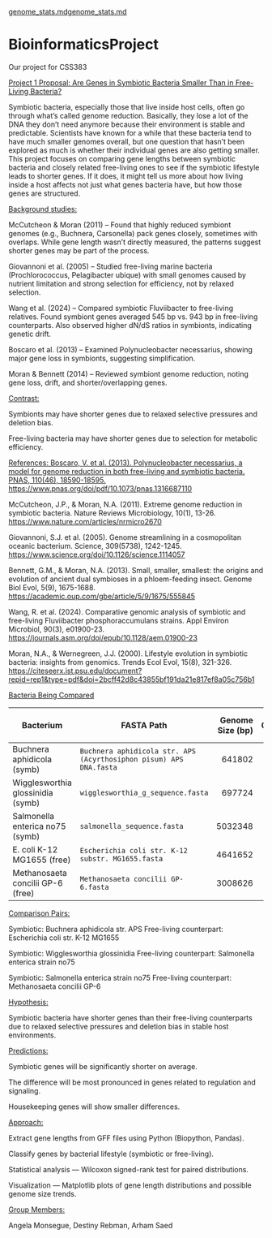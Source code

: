 [genome_stats.md](https://github.com/user-attachments/files/21678285/genome_stats.md)[genome_stats.md](https://github.com/user-attachments/files/21678283/genome_stats.md)
# BioinformaticsProject
Our project for CSS383

<ins>Project 1 Proposal: Are Genes in Symbiotic Bacteria Smaller Than in Free-Living Bacteria?<ins>

Symbiotic bacteria, especially those that live inside host cells, often go through what’s called genome reduction. Basically, they lose a lot of the DNA they don’t need anymore because their environment is stable and predictable. Scientists have known for a while that these bacteria tend to have much smaller genomes overall, but one question that hasn’t been explored as much is whether their individual genes are also getting smaller.
This project focuses on comparing gene lengths between symbiotic bacteria and closely related free-living ones to see if the symbiotic lifestyle leads to shorter genes. If it does, it might tell us more about how living inside a host affects not just what genes bacteria have, but how those genes are structured.

<ins>Background studies:<ins>

  McCutcheon & Moran (2011) – Found that highly reduced symbiont genomes (e.g., Buchnera, Carsonella) pack genes closely, sometimes with overlaps. While gene length wasn’t directly measured, the patterns suggest shorter genes may be part of the process.

  Giovannoni et al. (2005) – Studied free-living marine bacteria (Prochlorococcus, Pelagibacter ubique) with small genomes caused by nutrient limitation and strong selection for efficiency, not by relaxed selection.

  Wang et al. (2024) – Compared symbiotic Fluviibacter to free-living relatives. Found symbiont genes averaged 545 bp vs. 943 bp in free-living counterparts. Also observed higher dN/dS ratios in symbionts, indicating genetic drift.

  Boscaro et al. (2013) – Examined Polynucleobacter necessarius, showing major gene loss in symbionts, suggesting simplification.

  Moran & Bennett (2014) – Reviewed symbiont genome reduction, noting gene loss, drift, and shorter/overlapping genes.

<ins>Contrast:<ins>

  Symbionts may have shorter genes due to relaxed selective pressures and deletion bias.

  Free-living bacteria may have shorter genes due to selection for metabolic efficiency.

<ins>References:<ins>
  Boscaro, V. et al. (2013). Polynucleobacter necessarius, a model for genome reduction in both free-living and symbiotic bacteria. PNAS, 110(46), 18590-18595. https://www.pnas.org/doi/pdf/10.1073/pnas.1316687110

  McCutcheon, J.P., & Moran, N.A. (2011). Extreme genome reduction in symbiotic bacteria. Nature Reviews Microbiology, 10(1), 13-26. https://www.nature.com/articles/nrmicro2670

  Giovannoni, S.J. et al. (2005). Genome streamlining in a cosmopolitan oceanic bacterium. Science, 309(5738), 1242-1245. https://www.science.org/doi/10.1126/science.1114057

  Bennett, G.M., & Moran, N.A. (2013). Small, smaller, smallest: the origins and evolution of ancient dual symbioses in a phloem-feeding insect. Genome Biol Evol, 5(9), 1675-1688. https://academic.oup.com/gbe/article/5/9/1675/555845

  Wang, R. et al. (2024). Comparative genomic analysis of symbiotic and free-living Fluviibacter phosphoraccumulans strains. Appl Environ Microbiol, 90(3), e01900-23. https://journals.asm.org/doi/epub/10.1128/aem.01900-23

  Moran, N.A., & Wernegreen, J.J. (2000). Lifestyle evolution in symbiotic bacteria: insights from genomics. Trends Ecol Evol, 15(8), 321-326. https://citeseerx.ist.psu.edu/document?repid=rep1&type=pdf&doi=2bcff42d8c43855bf191da21e817ef8a05c756b1

<ins>Bacteria Being Compared<ins>

| Bacterium | FASTA Path | Genome Size (bp) | GC Content (%) |
|---|---|---:|---:|
| Buchnera aphidicola (symb) | `Buchnera aphidicola str. APS (Acyrthosiphon pisum) APS DNA.fasta` | 641802 | 26.30 |
| Wigglesworthia glossinidia (symb) | `wigglesworthia_g_sequence.fasta` | 697724 | 22.48 |
| Salmonella enterica no75 (symb) | `salmonella_sequence.fasta` | 5032348 | 52.16 |
| E. coli K-12 MG1655 (free) | `Escherichia coli str. K-12 substr. MG1655.fasta` | 4641652 | 50.79 |
| Methanosaeta concilii GP-6 (free) | `Methanosaeta concilii GP-6.fasta` | 3008626 | 51.03 |

<ins>Comparison Pairs:<ins>

  Symbiotic: Buchnera aphidicola str. APS
Free-living counterpart: Escherichia coli str. K-12 MG1655

  Symbiotic: Wigglesworthia glossinidia
Free-living counterpart: Salmonella enterica strain no75

  Symbiotic: Salmonella enterica strain no75
Free-living counterpart: Methanosaeta concilii GP-6

<ins>Hypothesis:<ins>

  Symbiotic bacteria have shorter genes than their free-living counterparts due to relaxed selective pressures and deletion bias in stable host environments.

<ins>Predictions:<ins>

  Symbiotic genes will be significantly shorter on average.

  The difference will be most pronounced in genes related to regulation and signaling.

  Housekeeping genes will show smaller differences.

<ins>Approach:<ins>

  Extract gene lengths from GFF files using Python (Biopython, Pandas).

  Classify genes by bacterial lifestyle (symbiotic or free-living).

  Statistical analysis — Wilcoxon signed-rank test for paired distributions.

  Visualization — Matplotlib plots of gene length distributions and possible genome size trends.

<ins>Group Members:<ins>

  Angela Monsegue, Destiny Rebman, Arham Saed
